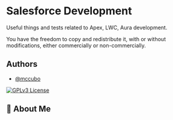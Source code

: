 # Salesforce Development
Useful things and tests related to Apex, LWC, Aura development.

You have the freedom to copy and redistribute it, with or without modifications, either commercially or non-commercially.
## Authors

- [@mccubo](https://www.github.com/mccubo)


[![GPLv3 License](https://img.shields.io/badge/License-GPL%20v3-yellow.svg)](https://opensource.org/licenses/)


## 🚀 About Me

